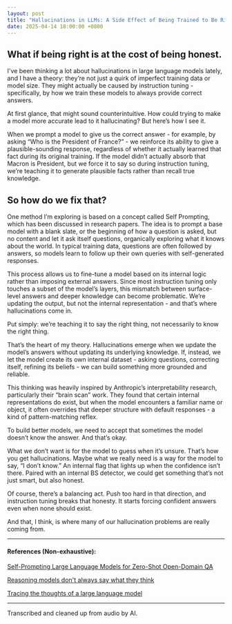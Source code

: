 ```yaml
---
layout: post
title: "Hallucinations in LLMs: A Side Effect of Being Trained to Be Right?"
date: 2025-04-14 18:00:00 +0800
---
```

## What if being right is at the cost of being honest.

I've been thinking a lot about hallucinations in large language models lately, and I have a theory: they’re not just a quirk of imperfect training data or model size. They might actually be caused by instruction tuning - specifically, by how we train these models to always provide correct answers.

At first glance, that might sound counterintuitive. How could trying to make a model more accurate lead to it hallucinating? But here’s how I see it.

When we prompt a model to give us the correct answer - for example, by asking “Who is the President of France?” - we reinforce its ability to give a plausible-sounding response, regardless of whether it actually learned that fact during its original training. If the model didn’t actually absorb that Macron is President, but we force it to say so during instruction tuning, we’re teaching it to generate plausible facts rather than recall true knowledge.

## So how do we fix that?

One method I’m exploring is based on a concept called Self Prompting, which has been discussed in research papers. The idea is to prompt a base model with a blank slate, or the beginning of how a question is asked, but no content and let it ask itself questions, organically exploring what it knows about the world. In typical training data, questions are often followed by answers, so models learn to follow up their own queries with self-generated responses.

This process allows us to fine-tune a model based on its internal logic rather than imposing external answers. Since most instruction tuning only touches a subset of the model’s layers, this mismatch between surface-level answers and deeper knowledge can become problematic. We’re updating the output, but not the internal representation - and that’s where hallucinations come in.

Put simply: we’re teaching it to say the right thing, not necessarily to know the right thing.

That’s the heart of my theory. Hallucinations emerge when we update the model’s answers without updating its underlying knowledge. If, instead, we let the model create its own internal dataset - asking questions, correcting itself, refining its beliefs - we can build something more grounded and reliable.

This thinking was heavily inspired by Anthropic’s interpretability research, particularly their “brain scan” work. They found that certain internal representations do exist, but when the model encounters a familiar name or object, it often overrides that deeper structure with default responses - a kind of pattern-matching reflex.

To build better models, we need to accept that sometimes the model doesn’t know the answer. And that’s okay.

What we don’t want is for the model to guess when it’s unsure. That’s how you get hallucinations. Maybe what we really need is a way for the model to say, “I don’t know.” An internal flag that lights up when the confidence isn’t there. Paired with an internal BS detector, we could get something that’s not just smart, but also honest.

Of course, there’s a balancing act. Push too hard in that direction, and instruction tuning breaks that honesty. It starts forcing confident answers even when none should exist.

And that, I think, is where many of our hallucination problems are really coming from.

---

#### References (Non-exhaustive):

[Self-Prompting Large Language Models for Zero-Shot Open-Domain QA](https://arxiv.org/abs/2212.08635)

[Reasoning models don't always say what they think](https://www.anthropic.com/research/reasoning-models-dont-say-think)

[Tracing the thoughts of a large language model](https://www.anthropic.com/news/tracing-thoughts-language-model)


---
Transcribed and cleaned up from audio by AI.